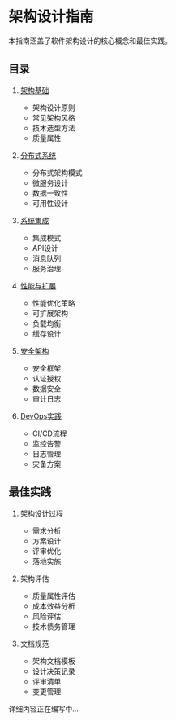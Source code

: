 # 架构设计指南

本指南涵盖了软件架构设计的核心概念和最佳实践。

## 目录

1. [架构基础](basics.md)
   - 架构设计原则
   - 常见架构风格
   - 技术选型方法
   - 质量属性

2. [分布式系统](distributed.md)
   - 分布式架构模式
   - 微服务设计
   - 数据一致性
   - 可用性设计

3. [系统集成](integration.md)
   - 集成模式
   - API设计
   - 消息队列
   - 服务治理

4. [性能与扩展](scalability.md)
   - 性能优化策略
   - 可扩展架构
   - 负载均衡
   - 缓存设计

5. [安全架构](security.md)
   - 安全框架
   - 认证授权
   - 数据安全
   - 审计日志

6. [DevOps实践](devops.md)
   - CI/CD流程
   - 监控告警
   - 日志管理
   - 灾备方案

## 最佳实践

1. 架构设计过程
   - 需求分析
   - 方案设计
   - 评审优化
   - 落地实施

2. 架构评估
   - 质量属性评估
   - 成本效益分析
   - 风险评估
   - 技术债务管理

3. 文档规范
   - 架构文档模板
   - 设计决策记录
   - 评审清单
   - 变更管理

详细内容正在编写中...